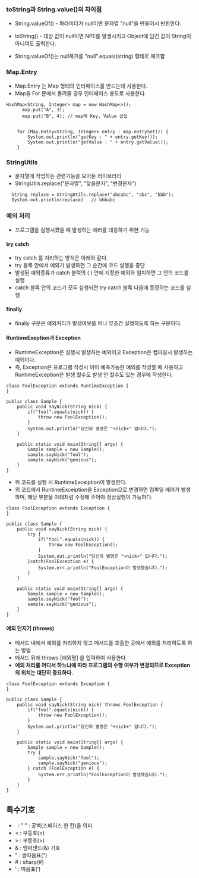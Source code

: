 ### toString과 String.value()의 차이점

- String.valueOf() - 파라미터가 null이면 문자열 "null"을 만들어서 반환한다.
- toString() - 대상 값이 null이면 NPE를 발생시키고 Object에 담긴 값이 String이 아니여도 출력한다.

- String.valueOf()는 null체크를 "null".equals(string) 형태로 체크함

### Map.Entry
- Map.Entry 는 Map 형태의 인터페이스를 만드는데 사용한다.
- Map을 For 문에서 돌려줄 경우 인터페이스 용도로 사용한다.

```
HashMap<String, Integer> map = new HashMap<>();
      map.put("A", 3);
      map.put("B", 4); // map에 Key, Value 삽입


    for (Map.Entry<String, Integer> entry : map.entrySet()) {
        System.out.println("getKey : " + entry.getKey());
        System.out.println("getValue : " + entry.getValue());
    }
```

### StringUtils
- 문자열에 작업하는 관련기능을 모아둔 라이브러리
- StringUtils.replace("문자열", "찾을문자", "변경문자")

```
  String replace = StringUtils.replace("abcabc", "abc", "bbb");
  System.out.println(replace)   // bbbabc
```

### 예외 처리
- 프로그램을 실행시켰을 때 발생하는 에러를 대응하기 위한 기능

#### try catch
- try catch 를 처리하는 방식은 아래와 같다.
- try 블록 안에서 예외가 발생하면 그 순간에 코드 실행을 중단
- 발생된 예외종류가 catch 블럭의 ( ) 안에 지정한 예외와 일치하면 그 안의 코드를 실행
- catch 블록 안의 코드가 모두 실행되면 try catch 블록 다음에 등장하는 코드를 실행

#### finally
- finally 구문은 예외처리가 발생여부를 떠나 무조건 실행하도록 하는 구문이다.

#### RuntimeExeption과 Exception
- RuntimeException은 실행시 발생하는 예외이고 Exception은 컴파일시 발생하는 예외이다. 
- 즉, Exception은 프로그램 작성시 이미 예측가능한 예외를 작성할 때 사용하고 RuntimeException은 발생 할수도 발생 안 할수도 있는 경우에 작성한다.

```
class FoolException extends RuntimeException {
}

public class Sample {
    public void sayNick(String nick) {
        if("fool".equals(nick)) {
            throw new FoolException();
        }
        System.out.println("당신의 별명은 "+nick+" 입니다.");
    }

    public static void main(String[] args) {
        Sample sample = new Sample();
        sample.sayNick("fool");
        sample.sayNick("genious");
    }
}
```
- 위 코드를 실행 시 RuntimeExceiption이 발생한다.
- 위 코드에서 RuntimeExceiption을 Exception으로 변경하면 컴파일 에러가 발생하며, 해당 부분을 아래처럼 수정해 주어야 정상실행이 가능하다.

```
class FoolException extends Exception {
}

public class Sample {
    public void sayNick(String nick) {
        try {
            if("fool".equals(nick)) {
                throw new FoolException();
            }
            System.out.println("당신의 별명은 "+nick+" 입니다.");
        }catch(FoolException e) {
            System.err.println("FoolException이 발생했습니다.");
        }
    }

    public static void main(String[] args) {
        Sample sample = new Sample();
        sample.sayNick("fool");
        sample.sayNick("genious");
    }
}
```

#### 예외 던지기 (throws)
- 메서드 내에서 예외를 처리하지 않고 메서드를 호출한 곳에서 예외를 처리하도록 하는 방법
- 메서드 뒤에 throws [예외명] 을 입력하여 사용한다.
- __예외 처리를 어디서 하느냐에 따라 프로그램의 수행 여부가 변경되므로 Exception의 위치는 대단히 중요하다.__ 

```
class FoolException extends Exception {
}

public class Sample {
    public void sayNick(String nick) throws FoolException {
        if("fool".equals(nick)) {
            throw new FoolException();
        }
        System.out.println("당신의 별명은 "+nick+" 입니다.");
    }

    public static void main(String[] args) {
        Sample sample = new Sample();
        try {
            sample.sayNick("fool");
            sample.sayNick("genious");
        } catch (FoolException e) {
            System.err.println("FoolException이 발생했습니다.");
        }
    }
}
```

## 특수기호
- &nbsp; : ” ” : 공백(스페이스 한 칸)을 의미
- &lt; : 부등호(<)
- &gt; : 부등호(>)
- &amp; : 앰퍼샌드(&) 기호
- &quot; : 쌍따옴표(“)
- &#035; : sharp(#)
- &#039; : 따옴표(‘)










